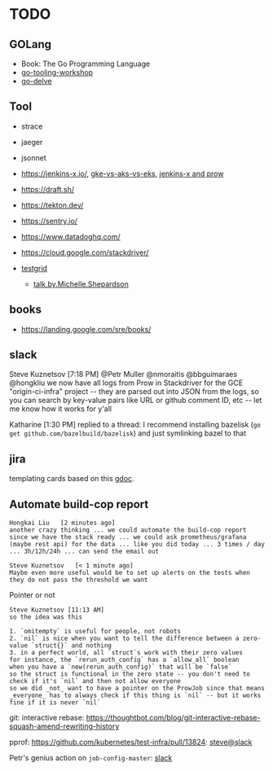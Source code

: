 # TODO

## GOLang

* Book: The Go Programming Language
* [go-tooling-workshop](https://github.com/campoy/go-tooling-workshop)
* [go-delve](https://github.com/go-delve/delve)

## Tool

* strace
* jaeger

* jsonnet
* https://jenkins-x.io/, [gke-vs-aks-vs-eks](https://blog.hasura.io/gke-vs-aks-vs-eks-411f080640dc/), [jenkins-x and prow](https://technologyconversations.com/2019/04/15/going-serverless-with-jenkins-x-exploring-prow-jenkins-x-pipeline-operator-and-tekton/)
* https://draft.sh/
* https://tekton.dev/

* https://sentry.io/
* https://www.datadoghq.com/
* https://cloud.google.com/stackdriver/

* [testgrid](https://github.com/kubernetes/test-infra/tree/master/testgrid)
    * [talk.by.Michelle.Shepardson](https://www.youtube.com/watch?v=jm2l2SLq_yE)

## books

* https://landing.google.com/sre/books/

## slack
Steve Kuznetsov [7:18 PM]
@Petr Muller @nmoraitis @bbguimaraes @hongkliu we now have all logs from Prow in Stackdriver for the GCE "origin-ci-infra" project -- they are parsed out into JSON from the logs, so you can search by key-value pairs like URL or github comment ID, etc -- let me know how it works for y'all

Katharine [1:30 PM]
replied to a thread:
I recommend installing bazelisk (`go get github.com/bazelbuild/bazelisk`) and just symlinking bazel to that

## jira

templating cards based on this [gdoc](https://docs.google.com/document/d/11jvb7yWNVQ3-fXwjpfVDAIY6BRVFjroDoDMcGwR57js/edit).

## Automate build-cop report

```
Hongkai Liu   [2 minutes ago]
another crazy thinking ... we could automate the build-cop report since we have the stack ready ... we could ask prometheus/grafana (maybe rest api) for the data ... like you did today ... 3 times / day ... 3h/12h/24h ... can send the email out

Steve Kuznetsov   [< 1 minute ago]
Maybe even more useful would be to set up alerts on the tests when they do not pass the threshold we want

```

Pointer or not

```
Steve Kuznetsov [11:13 AM]
so the idea was this

1. `omitempty` is useful for people, not robots
2. `nil` is nice when you want to tell the difference between a zero-value `struct{}` and nothing
3. in a perfect world, all `struct`s work with their zero values
for instance, the `rerun_auth_config` has a `allow_all` boolean
when you have a `new(rerun_auth_config)` that will be `false`
so the struct is functional in the zero state -- you don't need to check if it's `nil` and then not allow everyone
so we did _not_ want to have a pointer on the ProwJob since that means _everyone_ has to always check if this thing is `nil` -- but it works fine if it is never `nil`
```

git: interactive rebase: https://thoughtbot.com/blog/git-interactive-rebase-squash-amend-rewriting-history

pprof: https://github.com/kubernetes/test-infra/pull/13824: [steve@slack](https://coreos.slack.com/archives/GB7NB0CUC/p1565277916160200)

Petr's genius action on `job-config-master`: [slack](https://coreos.slack.com/archives/GB7NB0CUC/p1570463934076100)
